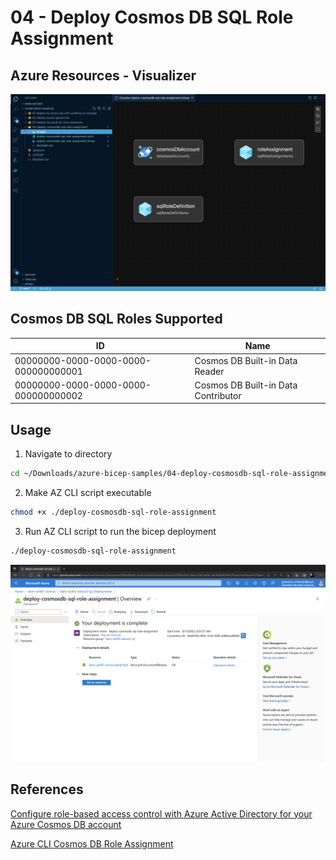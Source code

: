 # 04 - Deploy Cosmos DB SQL Role Assignment

## Azure Resources - Visualizer

![Cosmos DB SQL Role Assignment](images/deploy-cosmosdb-sql-role-assignment.png)

## Cosmos DB SQL Roles Supported

|ID|Name|
|-|-|
|00000000-0000-0000-0000-000000000001|Cosmos DB Built-in Data Reader|
|00000000-0000-0000-0000-000000000002|Cosmos DB Built-in Data Contributor|

## Usage 
1. Navigate to directory
```bash
cd ~/Downloads/azure-bicep-samples/04-deploy-cosmosdb-sql-role-assignment
```
2. Make AZ CLI script executable
```bash
chmod +x ./deploy-cosmosdb-sql-role-assignment
```
3. Run AZ CLI script to run the bicep deployment
```bash
./deploy-cosmosdb-sql-role-assignment
```

![Deployment Succeeded](images/cosmosdb-sql-role-assignment-deployment-succeeded.png)

## References

[Configure role-based access control with Azure Active Directory for your Azure Cosmos DB account](https://docs.microsoft.com/en-us/azure/cosmos-db/how-to-setup-rbac)

[Azure CLI Cosmos DB Role Assignment](https://docs.microsoft.com/en-us/cli/azure/cosmosdb/sql/role/assignment?view=azure-cli-latest)